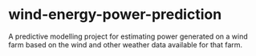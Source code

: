 # wind-energy-power-prediction
A predictive modelling project for estimating power generated on a wind farm based on the wind and other weather data available for that farm.
